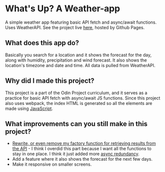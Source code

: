 # What's Up? A Weather-app
A simple weather app featuring basic API fetch and async/await functions. Uses WeatherAPI. See the project live [here](https://coffeedevr.github.io/weather-app/), hosted by Github Pages.

## What does this app do?
Basically you search for a location and it shows the forecast for the day, along with humidity, precipitation and wind forecast. It also shows the location's timezone
and date and time. All data is pulled from WeatherAPI.

## Why did I made this project?
This project is a part of the Odin Project curriculum, and it serves as a practice for basic API fetch with async/await JS functions. Since this project also uses webpack, the index HTML is generated so all the elements are made using [JavaScript](src/assets/dom_interface.js).

## What improvements can you still make in this project?
* [Rewrite, or even remove my factory function for retrieving results from the API](src/weather_module.js) - I think I overdid this part because I want all the functions to stay in one place. I think it just added more [async redundancy](src/assets/index.js).
* Add a feature where it also shows the forecast for the next few days.
* Make it responsive on smaller screens.

